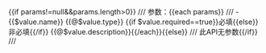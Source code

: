 {{if params!=null&&params.length>0}}
/// 参数：{{each params}}
/// - {{$value.name}} {{@$value.type}} {{if $value.required==true}}必填{{else}}非必填{{/if}} {{@$value.description}}{{/each}}{{else}}
/// 此API无参数{{/if}}
///
